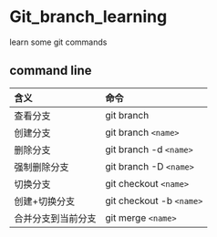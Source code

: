 # Git_branch_learning
learn some git commands

## command line

|含义|命令|
|:-|:-|
|查看分支|git branch|
|创建分支|git branch `<name>`|
|删除分支|git branch -d `<name>`|
|强制删除分支|git branch -D `<name>`|
|切换分支|git checkout `<name>`|
|创建+切换分支|git checkout -b `<name>`|
|合并分支到当前分支|git merge `<name>`|